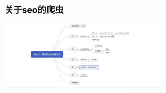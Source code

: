 # 关于seo的爬虫
<img src="https://raw.githubusercontent.com/TWOD0G/SEO-study_notebook/main/pic/%E7%88%AC%E8%99%AB%E8%A7%84%E5%88%99.png">
